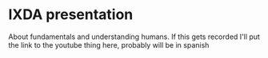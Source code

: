 # IXDA presentation

About fundamentals and understanding humans. If this gets recorded I'll put the link to the youtube thing here, probably will be in spanish
